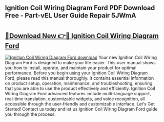## Ignition Coil Wiring Diagram Ford PDF Download Free - Part-vEL User Guide Repair 5JWmA

# <h2><a href="http://dfqj02.blite.top/?on=Ignition+Coil+Wiring+Diagram+Ford">🔗Download New 👉🔴 Ignition Coil Wiring Diagram Ford</a></h2>

[![Ignition Coil Wiring Diagram Ford download](https://i.imgur.com/lujVjoI.png)](http://dfqj02.blite.top/?on=Ignition+Coil+Wiring+Diagram+Ford)
Your new Ignition Coil Wiring Diagram Ford is designed to make your life easier. This user manual shows you how to install, operate, and maintain your product for optimal performance. Before you begin using your Ignition Coil Wiring Diagram Ford, please read this manual thoroughly. It contains essential information on product setup, operation, maintenance, and troubleshooting, ensuring that you are able to use the product effectively and efficiently. Ignition Coil Wiring Diagram Ford advanced features include multi-language support, real-time translation, customizable widgets, and voice recognition, all accessible through the user-friendly and customizable interface. Let's Get Started! Contact us today and let us Ignition Coil Wiring Diagram Ford guide you through the process.
